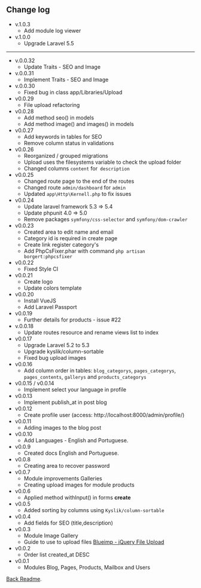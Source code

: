 
## Change log

* v.1.0.3
    * Add module log viewer
* v.1.0.0
    * Upgrade Laravel 5.5

---------

* v.0.0.32
    * Update Traits - SEO and Image
* v.0.0.31
    * Implement Traits - SEO and Image
* v.0.0.30
    * Fixed bug in class app/Libraries/Upload
* v0.0.29
    * File upload refactoring 
* v0.0.28
    * Add method seo() in models
    * Add method image() and images() in models
* v0.0.27
    * Add keywords in tables for SEO
    * Remove column status in validations
* v0.0.26
    * Reorganized / grouped migrations
    * Upload uses the filesystems variable to check the upload folder
    * Changed columns `content` for` description`
* v0.0.25
    * Changed route page to the end of the routes
    * Changed route `admin/dashboard` for `admin`
    * Updated `app\Http\Kernell.php` to fix issues
* v0.0.24 
    * Update laravel framework 5.3 => 5.4
    * Update phpunit 4.0 => 5.0
    * Remove packages `symfony/css-selector` and `symfony/dom-crawler`
* v0.0.23
    * Created area to edit name and email
    * Category id is required in create page
    * Create link register category's
    * Add PhpCsFixer.phar with command `php artisan borgert:phpcsfixer`
* v0.0.22
    * Fixed Style CI
* v0.0.21
    * Create logo
    * Update colors template
* v0.0.20
    * Install VueJS
    * Add Laravel Passport
* v0.0.19
    * Further details for products - issue #22
* v.0.0.18
    * Update routes resource and rename views list to index
* v0.0.17
    * Upgrade Laravel 5.2 to 5.3
    * Upgrade kyslik/column-sortable
    * Fixed bug upload images
* v0.0.16
    * Add column order in tables: `blog_categorys`, `pages_categorys`, `pages_contents`, `gallerys` and `products_categorys`
* v0.0.15 / v0.0.14
    * Implement select your language in profile
* v0.0.13
    * Implement publish_at in post blog
* v0.0.12
    * Create profile user (access: http://localhost:8000/admin/profile/)
* v0.0.11
    * Adding images to the blog post
* v0.0.10
    * Add Languages - English and Portuguese.
* v0.0.9
    * Created docs English and Portuguese.
* v0.0.8
    * Creating area to recover password
* v0.0.7
    * Module improvements Galleries
    * Creating upload images for module products
* v0.0.6
    * Applied method withInput() in forms **create**
* v0.0.5
    * Added sorting by columns using `Kyslik/column-sortable`
* v0.0.4
    * Add fields for SEO (title,description)
* v0.0.3
    * Module Image Gallery
    * Guide to use to upload files [Blueimp - jQuery File Upload](https://github.com/blueimp/jQuery-File-Upload)
* v0.0.2
    * Order list created_at DESC
* v0.0.1
    * Modules Blog, Pages, Products, Mailbox and Users


[Back Readme](./README.md).


